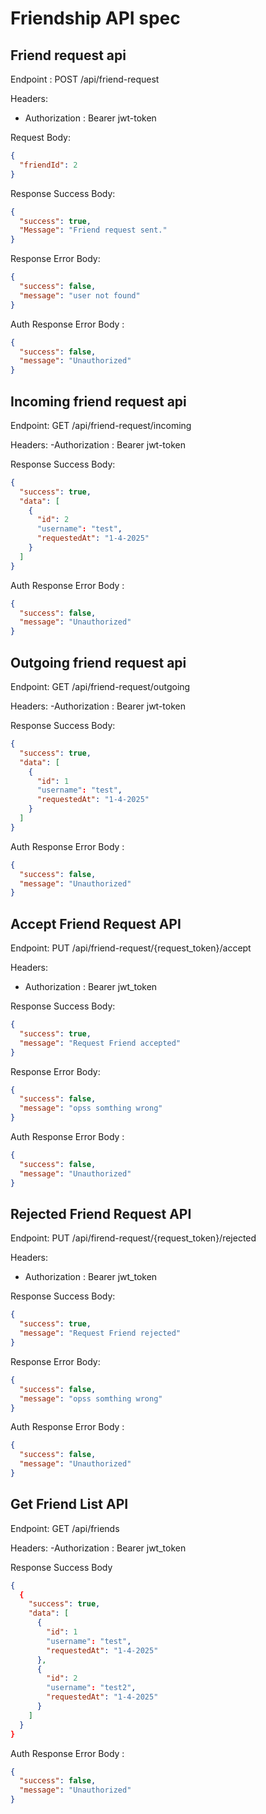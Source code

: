 # Friendship API spec

## Friend request api

Endpoint : POST /api/friend-request

Headers:

- Authorization : Bearer jwt-token

Request Body:

```json
{
  "friendId": 2
}
```

Response Success Body:

```json
{
  "success": true,
  "Message": "Friend request sent."
}
```

Response Error Body:

```json
{
  "success": false,
  "message": "user not found"
}
```

Auth Response Error Body :

```json
{
  "success": false,
  "message": "Unauthorized"
}
```

## Incoming friend request api

Endpoint: GET /api/friend-request/incoming

Headers:
-Authorization : Bearer jwt-token

Response Success Body:

```json
{
  "success": true,
  "data": [
    {
      "id": 2
      "username": "test",
      "requestedAt": "1-4-2025"
    }
  ]
}
```

Auth Response Error Body :

```json
{
  "success": false,
  "message": "Unauthorized"
}
```

## Outgoing friend request api

Endpoint: GET /api/friend-request/outgoing

Headers:
-Authorization : Bearer jwt-token

Response Success Body:

```json
{
  "success": true,
  "data": [
    {
      "id": 1
      "username": "test",
      "requestedAt": "1-4-2025"
    }
  ]
}
```

Auth Response Error Body :

```json
{
  "success": false,
  "message": "Unauthorized"
}
```

## Accept Friend Request API

Endpoint: PUT /api/friend-request/{request_token}/accept

Headers:

- Authorization : Bearer jwt_token

Response Success Body:

```json
{
  "success": true,
  "message": "Request Friend accepted"
}
```

Response Error Body:

```json
{
  "success": false,
  "message": "opss somthing wrong"
}
```

Auth Response Error Body :

```json
{
  "success": false,
  "message": "Unauthorized"
}
```

## Rejected Friend Request API

Endpoint: PUT /api/firend-request/{request_token}/rejected

Headers:

- Authorization : Bearer jwt_token

Response Success Body:

```json
{
  "success": true,
  "message": "Request Friend rejected"
}
```

Response Error Body:

```json
{
  "success": false,
  "message": "opss somthing wrong"
}
```

Auth Response Error Body :

```json
{
  "success": false,
  "message": "Unauthorized"
}
```

## Get Friend List API

Endpoint: GET /api/friends

Headers:
-Authorization : Bearer jwt_token

Response Success Body

```json
{
  {
    "success": true,
    "data": [
      {
        "id": 1
        "username": "test",
        "requestedAt": "1-4-2025"
      },
      {
        "id": 2
        "username": "test2",
        "requestedAt": "1-4-2025"
      }
    ]
  }
}
```

Auth Response Error Body :

```json
{
  "success": false,
  "message": "Unauthorized"
}
```
